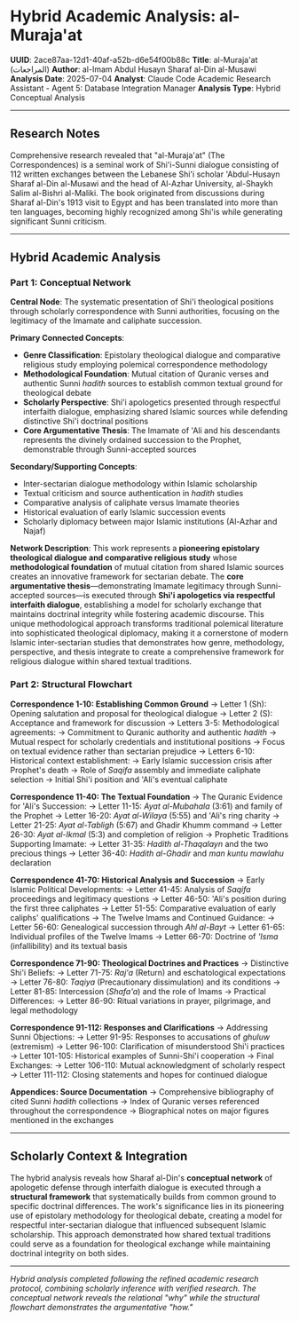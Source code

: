 # Hybrid Academic Analysis: al-Muraja'at

**UUID**: 2ace87aa-12d1-40af-a52b-d6e54f00b88c
**Title**: al-Muraja'at (المراجعات)
**Author**: al-Imam Abdul Husayn Sharaf al-Din al-Musawi
**Analysis Date**: 2025-07-04
**Analyst**: Claude Code Academic Research Assistant - Agent 5: Database Integration Manager
**Analysis Type**: Hybrid Conceptual Analysis

---

## Research Notes

Comprehensive research revealed that "al-Muraja'at" (The Correspondences) is a seminal work of Shi'i-Sunni dialogue consisting of 112 written exchanges between the Lebanese Shi'i scholar 'Abdul-Husayn Sharaf al-Din al-Musawi and the head of Al-Azhar University, al-Shaykh Salim al-Bishri al-Maliki. The book originated from discussions during Sharaf al-Din's 1913 visit to Egypt and has been translated into more than ten languages, becoming highly recognized among Shi'is while generating significant Sunni criticism.

---

## Hybrid Academic Analysis

### Part 1: Conceptual Network

**Central Node**: The systematic presentation of Shi'i theological positions through scholarly correspondence with Sunni authorities, focusing on the legitimacy of the Imamate and caliphate succession.

**Primary Connected Concepts**:
- **Genre Classification**: Epistolary theological dialogue and comparative religious study employing polemical correspondence methodology
- **Methodological Foundation**: Mutual citation of Quranic verses and authentic Sunni *hadith* sources to establish common textual ground for theological debate
- **Scholarly Perspective**: Shi'i apologetics presented through respectful interfaith dialogue, emphasizing shared Islamic sources while defending distinctive Shi'i doctrinal positions
- **Core Argumentative Thesis**: The Imamate of 'Ali and his descendants represents the divinely ordained succession to the Prophet, demonstrable through Sunni-accepted sources

**Secondary/Supporting Concepts**:
- Inter-sectarian dialogue methodology within Islamic scholarship
- Textual criticism and source authentication in *hadith* studies
- Comparative analysis of caliphate versus Imamate theories
- Historical evaluation of early Islamic succession events
- Scholarly diplomacy between major Islamic institutions (Al-Azhar and Najaf)

**Network Description**: This work represents a **pioneering epistolary theological dialogue and comparative religious study** whose **methodological foundation** of mutual citation from shared Islamic sources creates an innovative framework for sectarian debate. The **core argumentative thesis**—demonstrating Imamate legitimacy through Sunni-accepted sources—is executed through **Shi'i apologetics via respectful interfaith dialogue**, establishing a model for scholarly exchange that maintains doctrinal integrity while fostering academic discourse. This unique methodological approach transforms traditional polemical literature into sophisticated theological diplomacy, making it a cornerstone of modern Islamic inter-sectarian studies that demonstrates how genre, methodology, perspective, and thesis integrate to create a comprehensive framework for religious dialogue within shared textual traditions.

### Part 2: Structural Flowchart

**Correspondence 1-10: Establishing Common Ground**
-> Letter 1 (Sh): Opening salutation and proposal for theological dialogue
-> Letter 2 (S): Acceptance and framework for discussion
-> Letters 3-5: Methodological agreements:
   -> Commitment to Quranic authority and authentic *hadith*
   -> Mutual respect for scholarly credentials and institutional positions
   -> Focus on textual evidence rather than sectarian prejudice
-> Letters 6-10: Historical context establishment:
   -> Early Islamic succession crisis after Prophet's death
   -> Role of *Saqifa* assembly and immediate caliphate selection
   -> Initial Shi'i position and 'Ali's eventual caliphate

**Correspondence 11-40: The Textual Foundation**
-> The Quranic Evidence for 'Ali's Succession:
   -> Letter 11-15: *Ayat al-Mubahala* (3:61) and family of the Prophet
   -> Letter 16-20: *Ayat al-Wilaya* (5:55) and 'Ali's ring charity
   -> Letter 21-25: *Ayat al-Tabligh* (5:67) and Ghadir Khumm command
   -> Letter 26-30: *Ayat al-Ikmal* (5:3) and completion of religion
-> Prophetic Traditions Supporting Imamate:
   -> Letter 31-35: *Hadith al-Thaqalayn* and the two precious things
   -> Letter 36-40: *Hadith al-Ghadir* and *man kuntu mawlahu* declaration

**Correspondence 41-70: Historical Analysis and Succession**
-> Early Islamic Political Developments:
   -> Letter 41-45: Analysis of *Saqifa* proceedings and legitimacy questions
   -> Letter 46-50: 'Ali's position during the first three caliphates
   -> Letter 51-55: Comparative evaluation of early caliphs' qualifications
-> The Twelve Imams and Continued Guidance:
   -> Letter 56-60: Genealogical succession through *Ahl al-Bayt*
   -> Letter 61-65: Individual profiles of the Twelve Imams
   -> Letter 66-70: Doctrine of *'Isma* (infallibility) and its textual basis

**Correspondence 71-90: Theological Doctrines and Practices**
-> Distinctive Shi'i Beliefs:
   -> Letter 71-75: *Raj'a* (Return) and eschatological expectations
   -> Letter 76-80: *Taqiya* (Precautionary dissimulation) and its conditions
   -> Letter 81-85: Intercession (*Shafa'a*) and the role of Imams
-> Practical Differences:
   -> Letter 86-90: Ritual variations in prayer, pilgrimage, and legal methodology

**Correspondence 91-112: Responses and Clarifications**
-> Addressing Sunni Objections:
   -> Letter 91-95: Responses to accusations of *ghuluw* (extremism)
   -> Letter 96-100: Clarification of misunderstood Shi'i practices
   -> Letter 101-105: Historical examples of Sunni-Shi'i cooperation
-> Final Exchanges:
   -> Letter 106-110: Mutual acknowledgment of scholarly respect
   -> Letter 111-112: Closing statements and hopes for continued dialogue

**Appendices: Source Documentation**
-> Comprehensive bibliography of cited Sunni *hadith* collections
-> Index of Quranic verses referenced throughout the correspondence
-> Biographical notes on major figures mentioned in the exchanges

---

## Scholarly Context & Integration

The hybrid analysis reveals how Sharaf al-Din's **conceptual network** of apologetic defense through interfaith dialogue is executed through a **structural framework** that systematically builds from common ground to specific doctrinal differences. The work's significance lies in its pioneering use of epistolary methodology for theological debate, creating a model for respectful inter-sectarian dialogue that influenced subsequent Islamic scholarship. This approach demonstrated how shared textual traditions could serve as a foundation for theological exchange while maintaining doctrinal integrity on both sides.

---

*Hybrid analysis completed following the refined academic research protocol, combining scholarly inference with verified research. The conceptual network reveals the relational "why" while the structural flowchart demonstrates the argumentative "how."*
